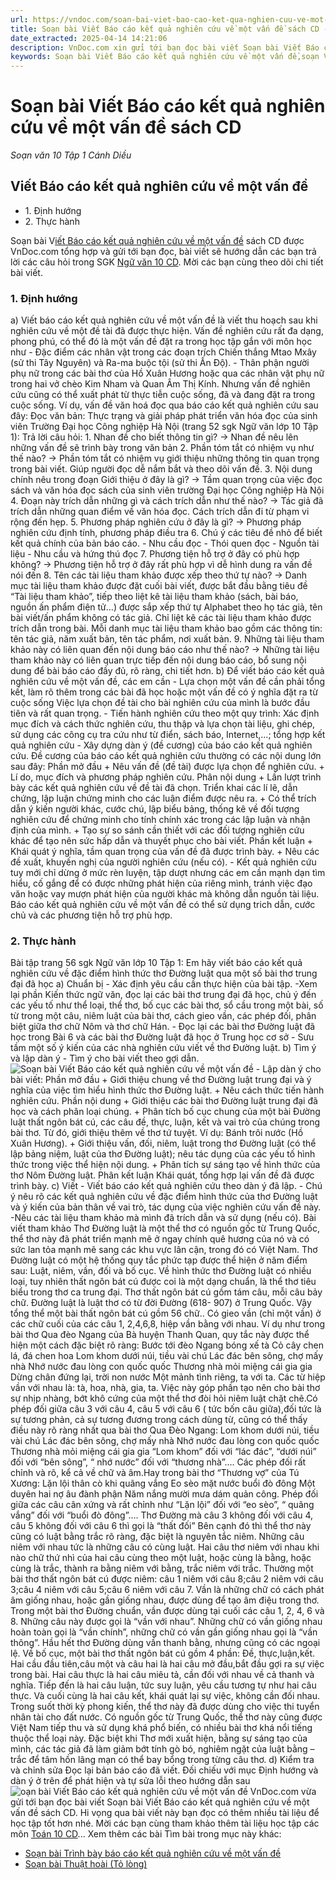 ```yaml
---
url: https://vndoc.com/soan-bai-viet-bao-cao-ket-qua-nghien-cuu-ve-mot-van-de-sach-cd-277570
title: Soạn bài Viết Báo cáo kết quả nghiên cứu về một vấn đề sách CD - Soạn văn 10 Tập 1 Cánh Diều - VnDoc.com
date_extracted: 2025-04-14 14:21:06
description: VnDoc.com xin gửi tới bạn đọc bài viết Soạn bài Viết Báo cáo kết quả nghiên cứu về một vấn đề sách CD. Mời các bạn cùng tham khảo chi tiết.
keywords: Soạn bài Viết Báo cáo kết quả nghiên cứu về một vấn đề,soạn Viết Báo cáo kết quả nghiên cứu về một vấn đề,soạn văn Viết Báo cáo kết quả nghiên cứu về một vấn đề,Viết Báo cáo kết quả nghiên cứu về một vấn đề,ngữ văn 10 CD,soạn văn 10
---
```


# Soạn bài Viết Báo cáo kết quả nghiên cứu về một vấn đề sách CD
 _Soạn văn 10 Tập 1 Cánh Diều_
## Viết Báo cáo kết quả nghiên cứu về một vấn đề
  * 1\. Định hướng
  * 2\. Thực hành

Soạn bài V[iết Báo cáo kết quả nghiên cứu về một vấn đề](<https://vndoc.com/soan-bai-viet-bao-cao-ket-qua-nghien-cuu-ve-mot-van-de-sach-cd-277570>) sách CD được VnDoc.com tổng hợp và gửi tới bạn đọc, bài viết sẽ hướng dẫn các bạn trả lời các câu hỏi trong SGK [Ngữ văn 10 CD](<https://vndoc.com/ngu-van-10-canh-dieu-tap1>). Mời các bạn cùng theo dõi chi tiết bài viết.
### 1\. Định hướng
a\) Viết báo cáo kết quả nghiên cứu về một vấn đề là viết thu hoạch sau khi nghiên cứu về một đề tài đã được thực hiện. Vấn đề nghiên cứu rất đa dạng, phong phú, có thể đó là một vấn đề đặt ra trong học tập gắn với môn học như
\- Đặc điểm các nhân vật trong các đoạn trích Chiến thắng Mtao Mxây \(sử thi Tây Nguyên\) và Ra-ma buộc tội \(sử thi Ấn Độ\).
\- Thân phận người phụ nữ trong các bài thơ của Hồ Xuân Hương hoặc qua các nhân vật phụ nữ trong hai vở chèo Kim Nham và Quan Âm Thị Kính.
Nhưng vấn đề nghiên cứu cũng có thể xuất phát từ thực tiễn cuộc sống, đã và đang đặt ra trong cuộc sống. Ví dụ, vấn đề văn hoá đọc qua báo cáo kết quả nghiên cứu sau đây:
Đọc văn bản: Thực trạng và giải pháp phát triển văn hóa đọc của sinh viên Trường Đại học Công nghiệp Hà Nội \(trang 52 sgk Ngữ văn lớp 10 Tập 1\):
Trả lời câu hỏi:
1\. Nhan đề cho biết thông tin gì?
→ Nhan đề nêu lên những vấn đề sẽ trình bày trong văn bản
2\. Phần tóm tắt có nhiệm vụ như thế nào?
→ Phần tóm tắt có nhiệm vụ giới thiệu những thông tin quan trọng trong bài viết. Giúp người đọc dễ nắm bắt và theo dõi vấn đề.
3\. Nội dung chính nêu trong đoạn Giới thiệu ở đây là gì?
→ Tầm quan trọng của việc đọc sách và văn hóa đọc sách của sinh viên trường Đại học Công nghiệp Hà Nội
4\. Đoạn này trích dẫn những gì và cách trích dẫn như thế nào?
→ Tác giả đã trích dẫn những quan điểm về văn hóa đọc. Cách trích dẫn đi từ phạm vi rộng đến hẹp.
5\. Phương pháp nghiên cứu ở đây là gì?
→ Phương pháp nghiên cứu định tính, phương pháp điều tra
6\. Chú ý các tiêu đề nhỏ để biết kết quả chính của bản báo cáo.
\- Nhu cầu đọc
\- Thói quen đọc
\- Nguồn tài liệu
\- Nhu cầu và hứng thú đọc
7\. Phương tiện hỗ trợ ở đây có phù hợp không?
→ Phương tiện hỗ trợ ở đây rất phù hợp vì dễ hình dung ra vấn đề nói đến
8\. Tên các tài liệu tham khảo được xếp theo thứ tự nào?
→ Danh mục tài liệu tham khảo được đặt cuối bài viết, được bắt đầu bằng tiêu đề “Tài liệu tham khảo”, tiếp theo liệt kê tài liệu tham khảo \(sách, bài báo, nguồn ấn phẩm điện tử…\) được sắp xếp thứ tự Alphabet theo họ tác giả, tên bài viết/ấn phẩm không có tác giả. Chỉ liệt kê các tài liệu tham khảo được trích dẫn trong bài. Mỗi danh mục tài liệu tham khảo bao gồm các thông tin: tên tác giả, năm xuất bản, tên tác phẩm, nơi xuất bản.
9\. Những tài liệu tham khảo này có liên quan đến nội dung báo cáo như thế nào?
→ Những tài liệu tham khảo này có liên quan trực tiếp đến nội dung báo cáo, bổ sung nội dung để bài báo cáo đầy đủ, rõ ràng, chi tiết hơn.
b\) Để viết báo cáo kết quả nghiên cứu về một vấn đề, các em cần
\- Lựa chọn một vấn đề cần phải tổng kết, làm rõ thêm trong các bài đã học hoặc một vấn đề có ý nghĩa đặt ra từ cuộc sống Việc lựa chọn đề tài cho bài nghiên cứu của mình là bước đầu tiên và rất quan trọng.
\- Tiến hành nghiên cứu theo một quy trình: Xác định mục đích và cách thức nghiên cứu, thu thập và lựa chọn tài liệu, ghi chép, sử dụng các công cụ tra cứu như từ điển, sách báo, Internet,…; tổng hợp kết quả nghiên cứu
\- Xây dựng dàn ý \(đề cương\) của báo cáo kết quả nghiên cứu. Đề cương của báo cáo kết quả nghiên cứu thường có các nội dung lớn sau đây:
Phần mở đầu
\+ Nêu vấn đề \(đề tài\) được lựa chọn để nghiên cứu.
\+ Lí do, mục đích và phương pháp nghiên cứu.
Phân nội dung
\+ Lần lượt trình bày các kết quả nghiên cứu về đề tài đã chọn. Triển khai các lí lẽ, dẫn chứng, lập luận chứng minh cho các luận điểm được nêu ra.
\+ Có thể trích dẫn ý kiến người khác, cước chú, lập biểu bảng, thống kê về đối tượng nghiên cứu để chứng minh cho tính chính xác trong các lập luận và nhận định của mình.
\+ Tạo sự so sánh cần thiết với các đối tượng nghiên cứu khác để tạo nên sức hấp dẫn và thuyết phục cho bài viết.
Phần kết luận
\+ Khái quát ý nghĩa, tầm quan trọng của vấn đề đã được trình bày.
\+ Nêu các đề xuất, khuyến nghị của người nghiên cứu \(nếu có\).
\- Kết quả nghiên cứu tuy mới chỉ dừng ở mức rèn luyện, tập dượt nhưng các em cần mạnh dạn tìm hiểu, cố gắng để có được những phát hiện của riêng mình, tránh việc đạo văn hoặc vay mượn phát hiện của người khác mà không dẫn nguồn tài liệu. Báo cáo kết quả nghiên cứu về một vấn đề có thể sử dụng trich dẫn, cước chủ và các phương tiện hỗ trợ phù hợp.
### 2\. Thực hành
Bài tập trang 56 sgk Ngữ văn lớp 10 Tập 1: Em hãy viết báo cáo kết quả nghiên cứu về đặc điểm hình thức thơ Đường luật qua một số bài thơ trung đại đã học
a\) Chuẩn bị
\- Xác định yêu cầu cần thực hiện của bài tập.
-Xem lại phần Kiến thức ngữ văn, đọc lại các bài thơ trung đại đã học, chủ ý đến các yếu tố như thể loại, thể thơ, bố cục các bài thơ, sổ cầu trong một bài, số từ trong một câu, niêm luật của bài thơ, cách gieo vần, các phép đối, phân biệt giữa thơ chữ Nôm và thơ chữ Hán.
\- Đọc lại các bài thơ Đường luật đã học trong Bài 6 và các bài thơ Đường luật đã học ở Trung học cơ sở
\- Sưu tầm một số ý kiến của các nhà nghiên cứu viết về thơ Đường luật.
b\) Tìm ý và lập dàn ý
\- Tìm ý cho bài viết theo gợi dẫn.
![Soạn bài Viết Báo cáo kết quả nghiên cứu về một vấn đề](https://i.vdoc.vn/data/image/2022/10/07/soan-bai-viet-bao-cao-ket-qua-nghien-cuu-ve-mot-van-de-1.jpg)
\- Lập dàn ý cho bài viết:
Phần mở đầu
\+ Giới thiệu chung về thơ Đường luật trung đại và ý nghĩa của việc tìm hiểu hình thức thơ Đường luật.
\+ Nêu cách thức tiến hành nghiên cứu.
Phần nội dung
\+ Giới thiệu các bài thơ Đường luật trung đại đã học và cách phân loại chúng.
\+ Phân tích bố cục chung của một bài Đường luật thất ngôn bát cú, các câu đề, thực, luận, kết và vai trò của chúng trong bài thơ. Từ đó, giới thiệu thêm về thơ tứ tuyệt. Ví dụ: Bánh trôi nước \(Hồ Xuân Hương\).
\+ Giới thiệu vấn, đối, niêm, luật trong thơ Đường luật \(có thể lập bảng niệm, luật của thơ Đường luật\); nêu tác dụng của các yếu tố hình thức trong việc thể hiện nội dung.
\+ Phân tích sự sáng tạo về hình thức của thơ Nôm Đường luật.
Phân kết luận
Khái quát, tổng hợp lại vấn đề đã được trình bày.
c\) Viết
\- Viết báo cáo kết quả nghiên cứu theo dàn ý đã lập.
\- Chú ý nêu rõ các kết quả nghiên cứu về đặc điểm hình thức của thơ Đường luật và ý kiến của bản thân về vai trò, tác dụng của việc nghiên cứu vấn đề này.
-Nêu các tài liệu tham khảo mà mình đã trích dẫn và sử dụng \(nếu có\).
Bài viết tham khảo
Thơ Đường luật là một thể thơ có nguồn gốc từ Trung Quốc, thể thơ này đã phát triển mạnh mẽ ở ngay chính quê hương của nó và có sức lan tỏa mạnh mẽ sang các khu vực lân cận, trong đó có Việt Nam. Thơ Đường luật có một hệ thống quy tắc phức tạp được thể hiện ở năm điểm sau: Luật, niêm, vần, đối và bố cục. Về hình thức thơ Đường luật có nhiều loại, tuy nhiên thất ngôn bát cú được coi là một dạng chuẩn, là thể thơ tiêu biểu trong thơ ca trung đại.
Thơ thất ngôn bát cú gồm tám câu, mỗi câu bảy chữ. Đường luật là luật thơ có từ đời Đường \(618- 907\) ở Trung Quốc. Vậy tổng thể một bài thất ngôn bát cú gồm 56 chữ.. Có gieo vần \(chỉ một vần\) ở các chữ cuối của các câu 1, 2,4,6,8, hiệp vần bằng với nhau. Ví dụ như trong bài thơ Qua đèo Ngang của Bà huyện Thanh Quan, quy tắc này được thể hiện một cách đặc biệt rõ ràng:
Bước tới đèo Ngang bóng xế tà
Cỏ cây chen lá, đá chen hoa
Lom khom dưới núi, tiều vài chú
Lác đác bên sông, chợ mấy nhà
Nhớ nước đau lòng con quốc quốc
Thương nhà mỏi miệng cái gia gia
Dừng chân đứng lại, trời non nước
Một mảnh tình riêng, ta với ta.
Các từ hiệp vần với nhau là: tà, hoa, nhà, gia, ta. Việc này góp phần tạo nên cho bài thơ sự nhịp nhàng, bớt khô cứng của một thể thơ đòi hỏi niêm luật chặt chẽ.Có phép đối giữa câu 3 với câu 4, câu 5 với câu 6 \( tức bốn câu giữa\),đối tức là sự tương phản, cả sự tương đương trong cách dùng từ, cũng có thể thấy điều này rõ ràng nhất qua bài thơ Qua Đèo Ngang:
Lom khom dưới núi, tiều vài chú
Lác đác bên sông, chợ mấy nhà
Nhớ nước đau lòng con quốc quốc
Thương nhà mỏi miệng cái gia gia
“Lom khom” đối với “lác đác”, “dưới núi” đối với “bên sông”, “ nhớ nước” đối với “thương nhà”…. Các phép đối rất chỉnh và rõ, kể cả về chữ và âm.Hay trong bài thơ “Thương vợ” của Tú Xương:
Lặn lội thân cò khi quãng vắng
Eo sèo mặt nước buổi đò đông
Một duyên hai nợ âu đành phận
Năm nắng mười mưa dám quản công.
Phép đối giữa các câu cân xứng và rất chỉnh như “Lặn lội” đối với “eo sèo”, “ quãng vắng” đối với “buổi đò đông”…. Thơ Đường mà câu 3 không đối với câu 4, câu 5 không đối với câu 6 thì gọi là “thất đối”
Bên cạnh đó thì thể thơ này cũng có luật bằng trắc rõ ràng, đặc biệt là nguyên tắc niêm. Những câu niêm với nhau tức là những câu có cùng luật. Hai câu thơ niêm với nhau khi nào chữ thứ nhì của hai câu cùng theo một luật, hoặc cùng là bằng, hoặc cùng là trắc, thành ra bằng niêm với bằng, trắc niêm với trắc. Thường một bài thơ thất ngôn bát cú được niêm: câu 1 niêm với câu 8;câu 2 niêm với câu 3;câu 4 niêm với câu 5;câu 6 niêm với câu 7. Vần là những chữ có cách phát âm giống nhau, hoặc gần giống nhau, được dùng để tạo âm điệu trong thơ. Trong một bài thơ Đường chuẩn, vần được dùng tại cuối các câu 1, 2, 4, 6 và 8. Những câu này được gọi là “vần với nhau”. Những chữ có vần giống nhau hoàn toàn gọi là “vần chính”, những chữ có vần gần giống nhau gọi là “vần thông”. Hầu hết thơ Đường dùng vần thanh bằng, nhưng cũng có các ngoại lệ. Về bố cục, một bài thơ thất ngôn bát cú gồm 4 phần: Đề, thực,luận,kết. Hai cầu đầu tiên,câu một và câu hai là hai câu mở đầu,bắt đầu gợi ra sự việc trong bài. Hai câu thực là hai câu miêu tả, cần đối với nhau về cả thanh và nghĩa. Tiếp đến là hai câu luận, tức suy luận, yêu cầu tương tự như hai câu thực. Và cuối cùng là hai câu kết, khái quát lại sự việc, không cần đối nhau. Trong suốt thời kỳ phong kiến, thể thơ này đã được dùng cho việc thi tuyển nhân tài cho đất nước. Có nguồn gốc từ Trung Quốc, thể thơ này cũng được Việt Nam tiếp thu và sử dụng khá phổ biến, có nhiều bài thơ khá nổi tiếng thuộc thể loại này.
Đặc biệt khi Thơ mới xuất hiện, bằng sự sáng tạo của mình, các tác giả đã làm giảm bớt tính gò bó, nghiêm ngặt của luật bằng – trắc để tâm hồn lãng mạn có thể bay bổng trong từng câu thơ.
d\) Kiểm tra và chỉnh sửa
Đọc lại bản báo cáo đã viết. Đối chiếu với mục Định hướng và dàn ý ở trên để phát hiện và tự sửa lỗi theo hướng dẫn sau
![oạn bài Viết Báo cáo kết quả nghiên cứu về một vấn đề](https://i.vdoc.vn/data/image/2022/10/07/soan-bai-viet-bao-cao-ket-qua-nghien-cuu-ve-mot-van-de-2.jpg)
VnDoc.com vừa gửi tới bạn đọc bài viết Soạn bài Viết Báo cáo kết quả nghiên cứu về một vấn đề sách CD. Hi vọng qua bài viết này bạn đọc có thêm nhiều tài liệu để học tập tốt hơn nhé. Mời các bạn cùng tham khảo thêm tài liệu học tập các môn [Toán 10 CD](<https://vndoc.com/toan-10-canh-dieu-tap1>)...
Xem thêm các bài Tìm bài trong mục này khác:
  * [Soạn bài Trình bày báo cáo kết quả nghiên cứu về một vấn đề](</soan-bai-trinh-bay-bao-cao-ket-qua-nghien-cuu-ve-mot-van-de-sach-cd-277572>)
  * [Soạn bài Thuật hoài \(Tỏ lòng\)](</soan-bai-thuat-hoai-to-long-sach-cd-277574>)

